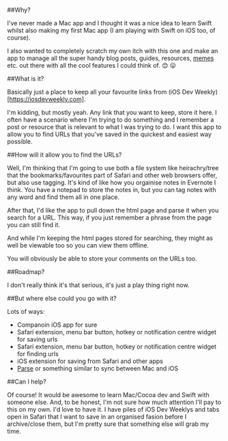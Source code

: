 ##Why?

I've never made a Mac app and I thought it was a nice idea to learn Swift whilst also making my first Mac app (I am playing with Swift on iOS too, of course).

I also wanted to completely scratch my own itch with this one and make an app to manage all the super handy blog posts, guides, resources, [memes](http://weknowmemes.com/wp-content/uploads/2013/09/conversations-between-browsers-2.jpg) etc. out there with all the cool features I could think of. :blush: :stuck_out_tongue:

##What is it?

Basically just a place to keep all your favourite links from (iOS Dev Weekly)[https://iosdevweekly.com].

I'm kidding, but mostly yeah. Any link that you want to keep, store it here. I often have a scenario where I'm trying to do something and I remember a post or resource that is relevant to what I was trying to do. I want this app to allow you to find URLs that you've saved in the quickest and easiest way possible.

##How will it allow you to find the URLs?

Well, I'm thinking that I'm going to use both a file system like heirachry/tree that the bookmarks/favourites part of Safari and other web browsers offer, but also use tagging. It's kind of like how you orgainise notes in Evernote I think. You have a notepad to store the notes in, but you can tag notes with any word and find them all in one place.

After that, I'd like the app to pull down the html page and parse it when you search for a URL. This way, if you just remember a phrase from the page you can still find it.

And while I'm keeping the html pages stored for searching, they might as well be viewable too so you can view them offline.

You will obviously be able to store your comments on the URLs too.

##Roadmap?

I don't really think it's that serious, it's just a play thing right now.

##But where else could you go with it?

Lots of ways:

- Companoin iOS app for sure
- Safari extension, menu bar button, hotkey or notification centre widget for saving urls
- Safari extension, menu bar button, hotkey or notification centre widget for finding urls
- iOS extension for saving from Safari and other apps
- [Parse](http://parse.com) or something similar to sync between Mac and iOS

##Can I help?

Of course! It would be awesome to learn Mac/Cocoa dev and Swift with someone else. And, to be honest, I'm not sure how much attention I'll pay to this on my own. I'd love to have it. I have piles of iOS Dev Weeklys and tabs open in Safari that I want to save in an organised fasion before I archive/close them, but I'm pretty sure that something else will grab my time.